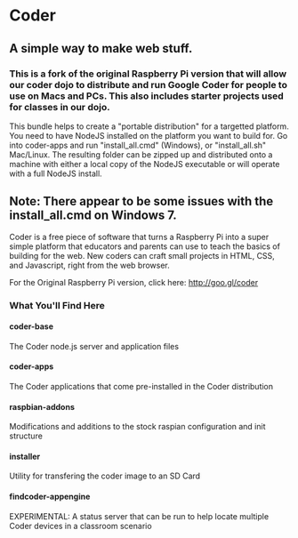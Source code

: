 # Coder 
## A simple way to make web stuff.

### This is a fork of the original Raspberry Pi version that will allow our coder dojo to distribute and run Google Coder for people to use on Macs and PCs.  This also includes starter projects used for classes in our dojo.
This bundle helps to create a "portable distribution" for a targetted platform.  You need to have NodeJS installed on the platform you want to build for.  Go into coder-apps and run "install_all.cmd" (Windows), or "install_all.sh" Mac/Linux.  The resulting folder can be zipped up and distributed onto a machine with either a local copy of the NodeJS executable or will operate with a full NodeJS install.

Note: There appear to be some issues with the install_all.cmd on Windows 7.
---
 
Coder is a free piece of software that turns a Raspberry Pi into a super simple platform that educators and parents can use to teach the basics of building for the web. New coders can craft small projects in HTML, CSS, and Javascript, right from the web browser.

For the Original Raspberry Pi version, click here:
http://goo.gl/coder

### What You'll Find Here

#### coder-base
The Coder node.js server and application files

#### coder-apps
The Coder applications that come pre-installed in the Coder distribution

#### raspbian-addons
Modifications and additions to the stock raspian configuration and init structure

#### installer
Utility for transfering the coder image to an SD Card

#### findcoder-appengine
EXPERIMENTAL: A status server that can be run to help locate multiple Coder devices in a classroom scenario


        
